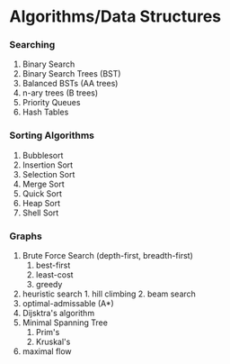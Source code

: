 Algorithms/Data Structures
==========

### Searching

1. Binary Search
2. Binary Search Trees (BST)
3. Balanced BSTs (AA trees)
4. n-ary trees (B trees)
5. Priority Queues
6. Hash Tables

### Sorting Algorithms

1. Bubblesort
2. Insertion Sort
3. Selection Sort
4. Merge Sort
5. Quick Sort
6. Heap Sort
7. Shell Sort

### Graphs

1. Brute Force Search (depth-first, breadth-first)
	1. best-first
	2. least-cost
	3. greedy
2. heuristic search
		1. hill climbing
		2. beam search
3. optimal-admissable (A*)
4. Dijsktra's algorithm
5. Minimal Spanning Tree
	1. Prim's
	2. Kruskal's
6. maximal flow


